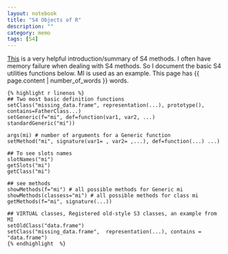 ```yaml
---
layout: notebook
title: "S4 Objects of R"
description: ""
category: memo
tags: [S4]
---
```


[This](http://cran.r-project.org/doc/contrib/Genolini-S4tutorialV0-5en.pdf) is a very helpful introduction/summary of S4 methods.  I often have memory failure when dealing with S4 methods. So I document the basic S4 utilities functions below.  MI is used as an example. This page has {{ page.content | number_of_words }} words.

    {% highlight r linenos %}
    ## Two most basic definition functions 
    setClass("missing_data.frame", representation(...), prototype(), contains=FatherClass...)                                    
    setGeneric(f="mi", def=function(var1, var2, ...) standardGeneric("mi"))                 

    args(mi) # number of arguments for a Generic function                                             
    setMethod("mi", signature(var1= , var2= ,...), def=function(...) ...)

    ## To see slots names
    slotNames("mi")
    getSlots("mi")
    getClass("mi")

    ## see methods 
    showMethods(f="mi") # all possible methods for Generic mi
    showMethods(classess="mi") # all possible methods for class mi
    getMethods(f="mi", signature(...))

    ## VIRTUAL classes, Registered old-style S3 classes, an example from MI
    setOldClass("data.frame")
    setClass("missing_data.frame",  representation(...), contains = "data.frame")
    {% endhighlight  %}

